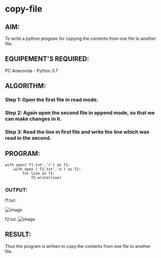 # copy-file
## AIM:
To write a python program for copying the contents from one file to another file.
## EQUIPEMENT'S REQUIRED: 
PC
Anaconda - Python 3.7
## ALGORITHM: 
### Step 1: Open the first file in read mode.
### Step 2: Again open the second file in append mode, so that we can make changes in it.
### Step 3: Read the line in first file and write the line which was read in the second.
## PROGRAM:
```
with open('f1.txt','r') as f1:
    with open ('f2.txt','a') as f2:
        for line in f1:
            f2.write(line)
```
### OUTPUT:
f1.txt:

![image](https://github.com/Meetha22003992/copy-file/assets/119401038/c449035a-74dd-4e1b-9e94-df310b9ce589)

f2.txt:
![image](https://github.com/Meetha22003992/copy-file/assets/119401038/84599b9f-28c1-45da-b36c-a58404cfadf0)

## RESULT:
Thus the program is written to copy the contents from one file to another file.

